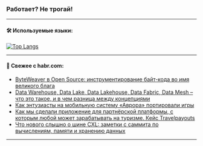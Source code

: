 ### Работает? Не трогай!

---
<!--
#### 🛠️ Technical stack:

![Java](https://img.shields.io/badge/Java-informational?logo=Oracle&style=flat&logoColor=white&color=FF4500)
![Kotlin](https://img.shields.io/badge/Kotlin-informational?logo=Kotlin&style=flat&logoColor=white&color=774D97)
![TS](https://img.shields.io/badge/TypeScript-informational?logo=typeScript&style=flat&logoColor=black&color=017acc)
![Python](https://img.shields.io/badge/Python-informational?logo=Python&style=flat&logoColor=black&color=ffdd54) <br>
![Spring](https://img.shields.io/badge/Spring-informational?logo=Spring&style=flat&logoColor=white&color=6DB33F) 
![SpringBoot](https://img.shields.io/badge/SpringBoot-informational?logo=SpringBoot&style=flat&logoColor=white&color=6DB33F)
![Nest](https://img.shields.io/badge/NestJS-informational?logo=NestJS&style=flat&logoColor=white&color=E0234E) 
![NodeJS](https://img.shields.io/badge/NodeJS-informational?logo=node.js&style=flat&logoColor=white&color=70A760)<br>
![PostgreSQL](https://img.shields.io/badge/PostgreSQL-informational?logo=PostgreSQL&style=flat&logoColor=white&color=DAA520)
![MongoDB](https://img.shields.io/badge/MongoDB-informational?logo=MongoDB&style=flat&logoColor=white&color=870000)
![Apache](https://img.shields.io/badge/Apache-informational?logo=apache&style=flat&logoColor=white&color=f74e28)

___ 
-->

#### 🛠️ Используемые языки:

[![Top Langs](https://github-readme-stats-u2qms2cxw-advtsettinggmailcoms-projects.vercel.app/api/top-langs/?username=zloylis&langs_count=10&hide_title=true&title_color=e6edf3&size_weight=0.5&count_weight=0.5&layout=compact&hide_progress=true&hide_border=true&theme=dracula)](https://github.com/zloylis)

<!---


####  :octocat:&nbsp;&nbsp; Статистика:

![GitHub stats](https://github-readme-stats-u2qms2cxw-advtsettinggmailcoms-projects.vercel.app/api?username=zloylis&show_icons=true&hide_border=true&theme=dracula&title_color=e6edf3&include_all_commits=true&count_private=true&hide_rank=false&hide_title=true&rank_icon=github)
-->
---

#### 💬 Свежее с habr.com:

<!-- BLOG-POST-LIST:START -->
- [ByteWeaver в Open Source: инструментирование байт-кода во имя великого блага](https://habr.com/ru/companies/vk/articles/845872/?utm_source=habrahabr&utm_medium=rss&utm_campaign=845872)
- [Data Warehouse, Data Lake, Data Lakehouse, Data Fabric, Data Mesh – что это такое, и в чем разница между концепциями](https://habr.com/ru/articles/846296/?utm_source=habrahabr&utm_medium=rss&utm_campaign=846296)
- [Как энтузиасты на мобильную систему «Аврора» портировали игры](https://habr.com/ru/articles/846292/?utm_source=habrahabr&utm_medium=rss&utm_campaign=846292)
- [Как мы сделали приложение для партнёрской платформы, с которым любой может зарабатывать на туризме. Кейс Travelpayouts](https://habr.com/ru/companies/cleverpumpkin/articles/846254/?utm_source=habrahabr&utm_medium=rss&utm_campaign=846254)
- [Что нового слышно о шине CXL: заметки с саммита по вычислениям, памяти и хранению данных](https://habr.com/ru/companies/cloud_ru/articles/845946/?utm_source=habrahabr&utm_medium=rss&utm_campaign=845946)
<!-- BLOG-POST-LIST:END -->

---
